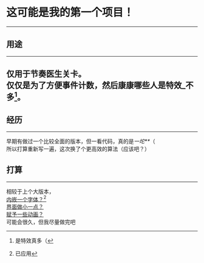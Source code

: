 # 这可能是我的第一个项目！  
---  
## 用途  
---  
仅用于节奏医生关卡。  
仅仅是为了方便事件计数，然后康康哪些人是**特效_不多**[^1]。  
---
## 经历  
---
早期有做过一个比较全面的版本，但一看代码，真的是*一坨\*\**（  
所以打算重新写一遍，这次换了个更高效的算法（应该吧？）  
## 打算  
---
相较于上个大版本，  
<u>内嵌一个字体？[^2]</u>  
<u>界面做小一点？</u>  
<u>赋予一些动画？</u>  
可能会很久，但我尽量做完吧  
[^1]: 是特效真多（ 
[^2]: 已应用 
